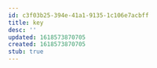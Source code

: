 ```yaml
---
id: c3f03b25-394e-41a1-9135-1c106e7acbff
title: key
desc: ''
updated: 1618573870705
created: 1618573870705
stub: true
---
```


